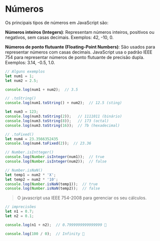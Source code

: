 # Números

Os principais tipos de números em JavaScript são:

**Números inteiros (Integers)**: Representam números inteiros, positivos ou negativos, sem casas decimais. Exemplos: 42, -10, 0.

**Números de ponto flutuante (Floating-Point Numbers)**: São usados para representar números com casas decimais. JavaScript usa o padrão IEEE 754 para representar números de ponto flutuante de precisão dupla. Exemplos: 3.14, -0.5, 1.0.

```{.js linenums="1"}
// Alguns exemplos
let num1 = 1;
let num2 = 2.5;

console.log(num1 + num2);  // 3.5

// .toString()
console.log(num1.toString() + num2);  // 12.5 (sting)

let num3 = 123;
console.log(num3.toString(2));   // 1111011 (binário)
console.log(num3.toString(8));   // 173 (octal)
console.log(num3.toString(16));  // 7b (hexadecimal)

// .toFixed()
let num4 = 23.3566352435
console.log(num4.toFixed(2));  // 23.36

// Number.isIntteger()
console.log(Number.isInteger(num1));  // true
console.log(Number.isInteger(num2));  // false

// Number.isNaN()
let temp1 = num2 * 'X';
let temp2 = num2 * '10';
console.log(Number.isNaN(temp1));  // true
console.log(Number.isNaN(temp2));  // false
```

> O javascript usa IEEE 754-2008 para gerenciar os seu cálculos.

```{.js linenums="1"}
// imprecisões
let n1 = 0.7;
let n2 = 0.1;

console.log(n1 + n2);  // 0.7999999999999999 🤔

console.log(100 / 0);  // Infinity 🤔
```